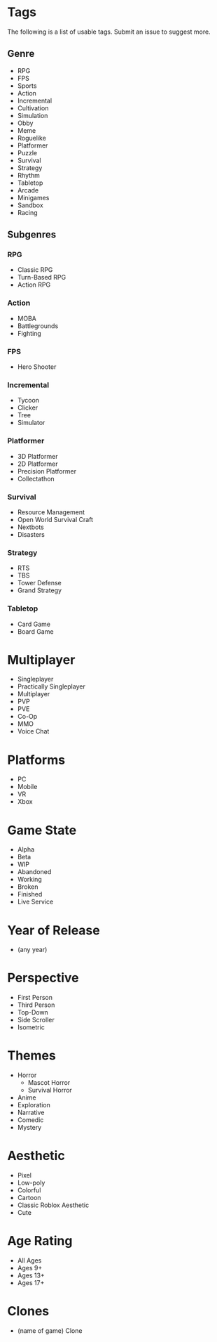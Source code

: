 # Tags
The following is a list of usable tags. Submit an issue to suggest more.

## Genre
- RPG
- FPS
- Sports
- Action
- Incremental
- Cultivation
- Simulation
- Obby
- Meme
- Roguelike
- Platformer
- Puzzle
- Survival
- Strategy
- Rhythm
- Tabletop
- Arcade
- Minigames
- Sandbox
- Racing

## Subgenres
### RPG
- Classic RPG
- Turn-Based RPG
- Action RPG
### Action
- MOBA
- Battlegrounds
- Fighting
### FPS
- Hero Shooter
### Incremental
- Tycoon
- Clicker
- Tree
- Simulator
### Platformer
- 3D Platformer
- 2D Platformer
- Precision Platformer
- Collectathon
### Survival
- Resource Management
- Open World Survival Craft
- Nextbots
- Disasters
### Strategy
- RTS
- TBS
- Tower Defense
- Grand Strategy
### Tabletop
- Card Game
- Board Game

# Multiplayer
- Singleplayer
- Practically Singleplayer
- Multiplayer
- PVP
- PVE
- Co-Op
- MMO
- Voice Chat

# Platforms
- PC
- Mobile
- VR
- Xbox

# Game State
- Alpha
- Beta
- WIP
- Abandoned
- Working
- Broken
- Finished
- Live Service

# Year of Release
- (any year)

# Perspective
- First Person
- Third Person
- Top-Down
- Side Scroller
- Isometric

# Themes
- Horror
  - Mascot Horror
  - Survival Horror
- Anime
- Exploration
- Narrative
- Comedic
- Mystery

# Aesthetic
- Pixel
- Low-poly
- Colorful
- Cartoon
- Classic Roblox Aesthetic
- Cute

# Age Rating
- All Ages
- Ages 9+
- Ages 13+
- Ages 17+

# Clones
- (name of game) Clone

